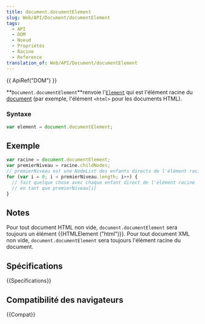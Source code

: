```yaml
---
title: document.documentElement
slug: Web/API/Document/documentElement
tags:
  - API
  - DOM
  - Noeud
  - Propriétés
  - Racine
  - Reference
translation_of: Web/API/Document/documentElement
---
```

{{ ApiRef("DOM") }}

**`Document.documentElement`**renvoie l'[`Element`](/fr/docs/Web/API/element) qui est l'élément racine du [document](/fr/docs/Web/API/document) (par exemple, l'élément `<html>` pour les documents HTML).

### Syntaxe

```js
var element = document.documentElement;
```

## Exemple

```js
var racine = document.documentElement;
var premierNiveau = racine.childNodes;
// premierNiveau est une NodeList des enfants directs de l'élément racine
for (var i = 0; i < premierNiveau.length; i++) {
  // fait quelque chose avec chaque enfant direct de l'élément racine
  // en tant que premierNiveau[i]
}
```

## Notes

Pour tout document HTML non vide, `document.documentElement` sera toujours un élément {{HTMLElement ("html")}}. Pour tout document XML non vide, `document.documentElement` sera toujours l'élément racine du document.

## Spécifications

{{Specifications}}

## Compatibilité des navigateurs

{{Compat}}

